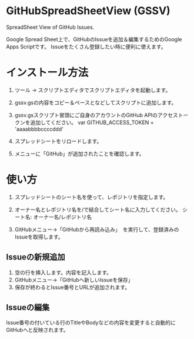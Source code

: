# GitHubSpreadSheetView (GSSV)
SpreadSheet View of GitHub Issues.

Google Spread Sheet上で、GitHubのIssueを追加＆編集するためのGoogle Apps Scriptです。
Issueをたくさん登録したい時に便利に使えます。

# インストール方法
1. ツール → スクリプトエディタでスクリプトエディタを起動します。

2. gssv.gsの内容をコピー＆ペースとなどしてスクリプトに追加します。

3. gssv.gsスクリプト冒頭にご自身のアカウントのGitHub APIのアクセストークンを追加してください。
   var GITHUB_ACCESS_TOKEN = 'aaaabbbbccccddd'

4. スプレッドシートをリロードします。
5. メニューに「GitHub」が追加されたことを確認します。


# 使い方
1. スプレッドシートのシート名を使って、レポジトリを指定します。
2. オーナー名とレポジトリ名を/で結合してシート名に入力してください。
  シート名:  オーナー名/レポジトリ名

3. GitHubメニュー→「GitHubから再読み込み」　を実行して、登録済みのIssueを取得します。

## Issueの新規追加
1. 空の行を挿入します。内容を記入します。
2. GitHubメニュー→「GitHubへ新しいIssueを保存」
3. 保存が終わるとIssue番号とURLが追加されます。

## Issueの編集
Issue番号の付いている行のTitleやBodyなどの内容を変更すると自動的にGitHubへと反映されます。

